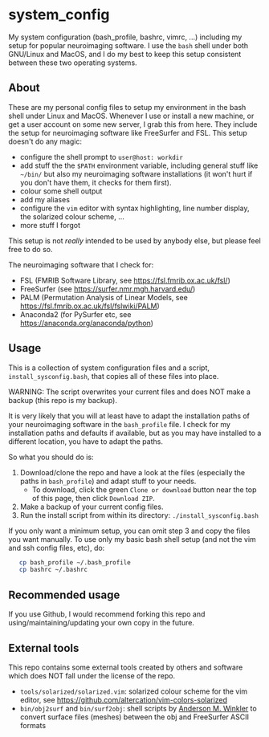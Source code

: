 # system_config
My system configuration (bash_profile, bashrc, vimrc, ...) including my setup for popular neuroimaging software. I use the `bash` shell under both GNU/Linux and MacOS, and I do my best to keep this setup consistent between these two operating systems.

## About

These are my personal config files to setup my environment in the bash shell under Linux and MacOS. Whenever I use or install a new machine, or get a user account on some new server, I grab this from here. They include the setup for neuroimaging software like FreeSurfer and FSL. This setup doesn't do any magic:

* configure the shell prompt to `user@host: workdir`
* add stuff the the `$PATH` environment variable, including general stuff like `~/bin/` but also my neuroimaging software installations (it won't hurt if you don't have them, it checks for them first).
* colour some shell output
* add my aliases
* configure the `vim` editor with syntax highlighting, line number display, the solarized colour scheme, ...
* more stuff I forgot

This setup is not *really* intended to be used by anybody else, but please feel free to do so.

The neuroimaging software that I check for:
* FSL (FMRIB Software Library, see https://fsl.fmrib.ox.ac.uk/fsl/)
* FreeSurfer (see https://surfer.nmr.mgh.harvard.edu/)
* PALM (Permutation Analysis of Linear Models, see https://fsl.fmrib.ox.ac.uk/fsl/fslwiki/PALM)
* Anaconda2 (for PySurfer etc, see https://anaconda.org/anaconda/python)


## Usage

This is a collection of system configuration files and a script, `install_sysconfig.bash`, that copies all of these files into place.

WARNING: The script overwrites your current files and does NOT make a backup (this repo is my backup).

It is very likely that you will at least have to adapt the installation paths of your neuroimaging software in the `bash_profile` file. I check for my installation paths and defaults if available, but as you may have installed to a different location, you have to adapt the paths.

So what you should do is:
1) Download/clone the repo and have a look at the files (especially the paths in `bash_profile`) and adapt stuff to your needs.
    * To download, click the green `Clone or download` button near the top of this page, then click `Download ZIP`.
2) Make a backup of your current config files.
3) Run the install script from within its directory: `./install_sysconfig.bash`

If you only want a minimum setup, you can omit step 3 and copy the files you want manually. To use only my basic bash shell setup (and not the vim and ssh config files, etc), do:

```bash
   cp bash_profile ~/.bash_profile
   cp bashrc ~/.bashrc
```


## Recommended usage

If you use Github, I would recommend forking this repo and using/maintaining/updating your own copy in the future.

## External tools

This repo contains some external tools created by others and software which does NOT fall under the license of the repo.

* `tools/solarized/solarized.vim`: solarized colour scheme for the vim editor, see https://github.com/altercation/vim-colors-solarized
* `bin/obj2surf` and `bin/surf2obj`: shell scripts by [Anderson M. Winkler](https://brainder.org/) to convert surface files (meshes) between the obj and FreeSurfer ASCII formats
